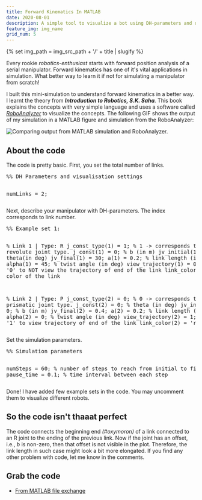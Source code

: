```yaml
---
title: Forward Kinematics In MATLAB
date: 2020-08-01
description: A simple tool to visualize a bot using DH-parameters and observe the path of the end effector.
feature_img: img_name
grid_num: 5
---
```

{% set img_path =  img_src_path + '/' + title | slugify %}

Every rookie _robotics-enthusiast_ starts with forward position analysis of a serial manipulator. Forward kinematics has one of it's vital applications in simulation. What better way to learn it if not for simulating a manipulator from scratch!

I built this mini-simulation to understand forward kinematics in a better way. I learnt the theory from _**Introduction to Robotics, S.K. Saha**._ This book explains the concepts with very simple language and uses a software called _[RoboAnalyzer](http://www.roboanalyzer.com/)_ to visualize the concepts. The following GIF shows the output of my simulation in a MATLAB figure and simulation from the RoboAnalyzer:

<img src="{{img_path}}/rp.gif" alt="Comparing output from MATLAB simulation and RoboAnalyzer." class="float-center m-4  h-auto">


<h2 class="text-2xl mb-2">About the code</h2>

The code is pretty basic. First, you set the total number of links.

<div class="dark:bg-gray-100 bg-gray-800 p-4 rounded-lg">
<pre class="font-mono text-white dark:text-black">
%% DH Parameters and visualisation settings

numLinks = 2;
</pre>
</div>

Next, describe your manipulator with DH-parameters. The index corresponds to link number.

<div class="dark:bg-gray-100 bg-gray-800 p-4 rounded-lg">
<pre class="font-mono text-white dark:text-black">
%% Example set 1:

% Link 1 | Type: R
j_const_type(1) = 1;            % 1 -> corresponds to revolute joint type.
j_const(1) = 0;                 % b (in m)
jv_initial(1) = 0;              % theta(in deg)
jv_final(1) = 30;
a(1) = 0.2;                     % link length (in m)
alpha(1) = 45;                  % twist angle (in deg)
view_trajectory(1) = 0;         % set to '0' to NOT view the trajectory of end of the link
link_color(1) = 'g';            % color of the link

% Link 2 | Type: P
j_const_type(2) = 0;     % 0 -> corresponds to prismatic joint type.
j_const(2) = 0;          % theta (in deg)
jv_initial(2) = 0;       % b (in m)
jv_final(2) = 0.4;
a(2) = 0.2;              % link length (in m)
alpha(2) = 0;            % twist angle (in deg)
view_trajectory(2) = 1;  % set to '1' to view trajectory of end of the link
link_color(2) = 'r';
</pre>
</div>

Set the simulation parameters.

<div class="dark:bg-gray-100 bg-gray-800 p-4 rounded-lg">
<pre class="font-mono text-white dark:text-black">
%% Simulation parameters

numSteps = 60;           % number of steps to reach from initial to final
pause_time = 0.1;        % time interval between each step
</pre>
</div>


Done! I have added few example sets in the code. You may uncomment them to visualize different robots.

<h2 class="text-2xl mb-2">So the code isn't thaaat perfect</h2>

The code connects the beginning end _(#oxymoron)_ of a link connected to an R joint to the ending of the previous link. Now if the joint has an offset, i.e., _b_ is non-zero, then that offset is not visible in the plot. Therefore, the link length in such case might look a bit more elongated. If you find any other problem with code, let me know in the comments.

<h2 class="text-2xl mb-2">Grab the code</h2>

* [From MATLAB file exchange](https://in.mathworks.com/matlabcentral/fileexchange/78781-dh-parameter-visualization)
